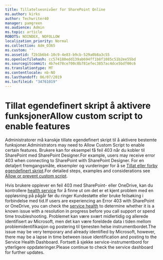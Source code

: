 ```yaml
---
title: Tillatelsesnivåer for SharePoint Online
ms.author: kirks
author: Techwriter40
manager: pamgreen
ms.audience: Admin
ms.topic: article
ROBOTS: NOINDEX, NOFOLLOW
localization_priority: Normal
ms.collection: Adm_O365
ms.custom: ''
ms.assetid: f2b1b6b4-10c9-4e83-b9cb-529a0b8a3c55
ms.openlocfilehash: cc574180edd139ab694ff1b8f1085c51b2ee55bd
ms.sourcegitcommit: 4b7e478ce700c0b781efec3857ac4dce5bdf00c6
ms.translationtype: MT
ms.contentlocale: nb-NO
ms.lasthandoff: 06/07/2019
ms.locfileid: "34761019"
---
```

# <a name="allow-custom-script-to-enable-features"></a><span data-ttu-id="b0588-102">Tillat egendefinert skript å aktivere funksjoner</span><span class="sxs-lookup"><span data-stu-id="b0588-102">Allow custom script to enable features</span></span>

<span data-ttu-id="b0588-103">Administratorer må kanskje tillate egendefinert skript til å aktivere bestemte funksjoner.</span><span class="sxs-lookup"><span data-stu-id="b0588-103">Administrators may need to Allow Custom Script to enable certain features.</span></span> <span data-ttu-id="b0588-104">Brukere kan for eksempel få feil 403 når du kobler til SharePoint med SharePoint Designer.</span><span class="sxs-lookup"><span data-stu-id="b0588-104">For example, users may receive error 403 when connecting to SharePoint with SharePoint Designer.</span></span> <span data-ttu-id="b0588-105">For en detaljert fremgangsmåte, eksempler og vurderinger for å se [Tillat eller forby egendefinert skript](https://docs.microsoft.com/sharepoint/allow-or-prevent-custom-script).</span><span class="sxs-lookup"><span data-stu-id="b0588-105">For detailed steps, examples and considerations see [Allow or prevent custom script](https://docs.microsoft.com/sharepoint/allow-or-prevent-custom-script).</span></span>

<span data-ttu-id="b0588-106">Hvis brukere opplever en feil 403 med SharePoint- eller OneDrive, kan du kontrollere [health service](https://admin.microsoft.com/AdminPortal/Home#/servicehealth) for å finne ut om det er et kjent problem med en oppløsning på pågår før du ringer Kundestøtte eller bruke feilsøking i forbindelse med tid.</span><span class="sxs-lookup"><span data-stu-id="b0588-106">If users are experiencing an Error 403 with SharePoint or OneDrive, you can check the [service health](https://admin.microsoft.com/AdminPortal/Home#/servicehealth)  to determine whether it is a known issue with a resolution in progress before you call support or spend time troubleshooting.</span></span> <span data-ttu-id="b0588-107">Problemet kan være svært midlertidig og allerede identifisert av Microsoft, men det kan være foreldede data i tiden mellom problemidentifikasjon og postering til tjenesten helse instrumentbordet.</span><span class="sxs-lookup"><span data-stu-id="b0588-107">The issue may be very temporary and already identified by Microsoft, however, there may be a lapse in time between issue identification and posting to the Service Health Dashboard.</span></span> <span data-ttu-id="b0588-108">Fortsett å sjekke service-instrumentbord for ytterligere oppdateringer.</span><span class="sxs-lookup"><span data-stu-id="b0588-108">Please continue to check the service dashboard for further updates.</span></span>

